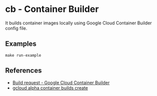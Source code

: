 # cb - Container Builder

It builds container images locally using Google Cloud Container Builder config file.

## Examples
`make run-example`


## References
- [Build request - Google Cloud Container Builder](https://cloud.google.com/container-builder/docs/api/build-requests)
- [gcloud alpha container builds create](https://cloud.google.com/sdk/gcloud/reference/alpha/container/builds/create)
